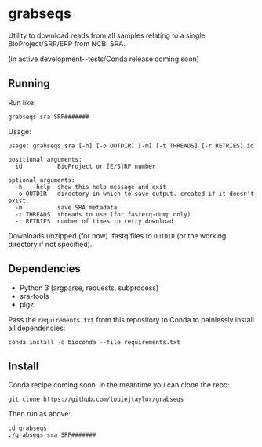 # grabseqs

Utility to download reads from all samples relating to a single BioProject/SRP/ERP from NCBI SRA.

(in active development--tests/Conda release coming soon)

## Running

Run like:

    grabseqs sra SRP#######
    
Usage:

    usage: grabseqs sra [-h] [-o OUTDIR] [-m] [-t THREADS] [-r RETRIES] id

    positional arguments:
      id          BioProject or [E/S]RP number

    optional arguments:
      -h, --help  show this help message and exit
      -o OUTDIR   directory in which to save output. created if it doesn't exist.
      -m          save SRA metadata
      -t THREADS  threads to use (for fasterq-dump only)
      -r RETRIES  number of times to retry download
      
 Downloads unzipped (for now) .fastq files to `OUTDIR` (or the working directory if not specified).
      
## Dependencies
  
   - Python 3 (argparse, requests, subprocess)
   - sra-tools
   - pigz

Pass the `requirements.txt` from this repository to Conda to painlessly install all dependencies:
    
    conda install -c bioconda --file requirements.txt 

## Install

Conda recipe coming soon. In the meantime you can clone the repo:

    git clone https://github.com/louiejtaylor/grabseqs

Then run as above:

    cd grabseqs
    ./grabseqs sra SRP#######
